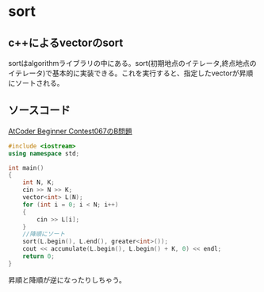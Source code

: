 # sort

## c++によるvectorのsort
sortはalgorithmライブラリの中にある。sort(初期地点のイテレータ,終点地点のイテレータ)で基本的に実装できる。これを実行すると、指定したvectorが昇順にソートされる。

## ソースコード
[AtCoder Beginner Contest067のB問題](https://atcoder.jp/contests/abc067/tasks/abc067_b)
~~~c++
#include <iostream>
using namespace std;

int main()
{
    int N, K;
    cin >> N >> K;
    vector<int> L(N);
    for (int i = 0; i < N; i++)
    {
        cin >> L[i];
    }
    //降順にソート
    sort(L.begin(), L.end(), greater<int>());
    cout << accumulate(L.begin(), L.begin() + K, 0) << endl;
    return 0;
}
~~~
昇順と降順が逆になったりしちゃう。
